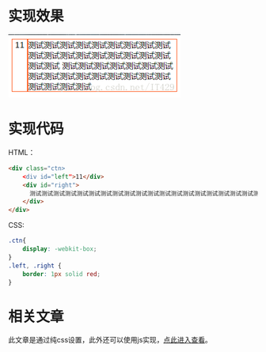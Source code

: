 # 实现效果
<img src="../asset/images/twodiv_height.png"/>

# 实现代码
HTML：
```HTML
<div class="ctn>
    <div id="left">11</div>
    <div id="right">
      测试测试测试测试测试测试测试测试测试测试测试测试测试测试测试测试测试测试测试测试测试测试测试测试测试测试测试测试测试测试测试测试测试测试测试测试测试测试测试测试
    </div>
</div>
```

CSS:
```CSS
.ctn{
    display: -webkit-box;
}
.left, .right {
    border: 1px solid red;
}
```

# 相关文章
此文章是通过纯css设置，此外还可以使用js实现，[点此进入查看](../javascript/两个div并排,使高度一致.md)。
